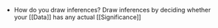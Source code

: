 - How do you draw inferences?
	Draw inferences by deciding whether your [[Data]] has any actual [[Significance]]